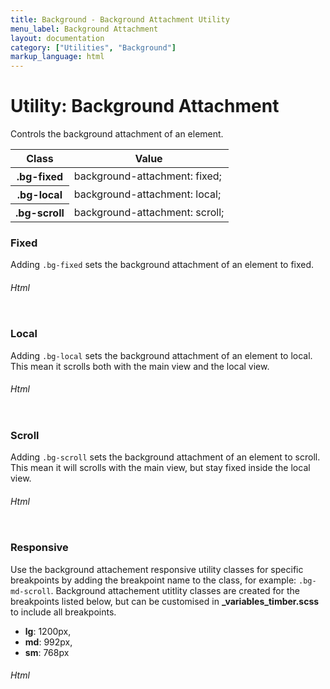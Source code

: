 ```yaml
---
title: Background - Background Attachment Utility
menu_label: Background Attachment
layout: documentation
category: ["Utilities", "Background"]
markup_language: html
---
```


<div class="section-block">
  <div class="row pt-40 pt-md-40">
    <div class="col w-9/12 w-md-full order-2 content-inner">
      <h1 class="font-light">Utility: Background Attachment</h1>
      <p>Controls the background attachment of an element.</p>
      <!-- Classes -->
      <div class="table-scrollable">
        <table class="table size-md rounded bg-white">
          <thead>
            <tr>
              <th> Class </th>
              <th> Value </th>
            </tr>
          </thead>
          <tbody class="font-mono">
            <tr>
              <th class="color-indigo">.bg-fixed</th>
              <td> background-attachment: fixed; </td>
            </tr>
            <tr>
              <th class="color-indigo">.bg-local</th>
              <td> background-attachment: local; </td>
            </tr>
            <tr>
              <th class="color-indigo">.bg-scroll</th>
              <td> background-attachment: scroll; </td>
            </tr>
          </tbody>
        </table>
      </div>
      <!-- Classes End -->
      <!-- Demo Block -->
      <div class="demo-block mt-80">
        <h3 class="font-light">Fixed</h3>
        <p>Adding <code class="color-indigo font-bold">.bg-fixed</code> sets the background attachment of an element to fixed.</p>
        <div class="bg-fixed bg-center h-min-250 p-30 rounded bg-grey-ultralight" style="background-image:url(https://images.unsplash.com/photo-1564928275797-a7ab0852021d?ixlib=rb-1.2.1&amp;ixid=eyJhcHBfaWQiOjEyMDd9&amp;auto=format&amp;fit=crop&amp;w=2341&amp;q=80f1a522d?ixlib=rb-1.2.1&amp;ixid=eyJhcHBfaWQiOjEyMDd9&amp;auto=format&amp;fit=crop&amp;w=934&amp;q=80)">
        </div>
      </div>
      <!-- Demo Block End -->
      <!-- code -->
      <h6 class="uppercase">Html</h6>
      <div class="rounded p-20 overflow-y-scroll mb-0 bg-gradient-grey-ultralight border-l border-4 border-solid border-indigo">
        <pre class="m-0 language-html"><code class="inline-block scrolling-touch"><!--<div class="bg-fixed bg-center h-min-250" style="background-image:url(https://images.unsplash.com/photo-1564928275797-a7ab0852021d?ixlib=rb-1.2.1&ixid=eyJhcHBfaWQiOjEyMDd9&auto=format&fit=crop&w=2341&q=80f1a522d?ixlib=rb-1.2.1&ixid=eyJhcHBfaWQiOjEyMDd9&auto=format&fit=crop&w=934&q=80)">
</div>
--></code></pre>
      </div>
      <!-- code -->
      <!-- Demo Block -->
      <div class="demo-block mt-80">
        <h3 class="font-light">Local</h3>
        <p>Adding <code class="color-indigo font-bold">.bg-local</code> sets the background attachment of an element to local. This mean it scrolls both with the main view and the local view. </p>
        <div class="bg-local bg-center overflow-y-scroll h-250 p-30 rounded bg-grey-ultralight" style="background-image:url(https://images.unsplash.com/photo-1564928275797-a7ab0852021d?ixlib=rb-1.2.1&amp;ixid=eyJhcHBfaWQiOjEyMDd9&amp;auto=format&amp;fit=crop&amp;w=2341&amp;q=80f1a522d?ixlib=rb-1.2.1&amp;ixid=eyJhcHBfaWQiOjEyMDd9&amp;auto=format&amp;fit=crop&amp;w=934&amp;q=80)">
          <div class="h-400"></div>
        </div>
      </div>
      <!-- Demo Block End -->
      <!-- code -->
      <h6 class="uppercase">Html</h6>
      <div class="rounded p-20 overflow-y-scroll mb-0 bg-gradient-grey-ultralight border-l border-4 border-solid border-indigo">
        <pre class="m-0 language-html"><code class="inline-block scrolling-touch"><!--<div class="bg-local bg-center overflow-y-scroll h-250" style="background-image:url(https://images.unsplash.com/photo-1564928275797-a7ab0852021d?ixlib=rb-1.2.1&ixid=eyJhcHBfaWQiOjEyMDd9&auto=format&fit=crop&w=2341&q=80f1a522d?ixlib=rb-1.2.1&ixid=eyJhcHBfaWQiOjEyMDd9&auto=format&fit=crop&w=934&q=80)">
	<div class="h-400"></div>
</div>
--></code></pre>
      </div>
      <!-- code -->
      <!-- Demo Block -->
      <div class="demo-block mt-80">
        <h3 class="font-light">Scroll</h3>
        <p>Adding <code class="color-indigo font-bold">.bg-scroll</code> sets the background attachment of an element to scroll. This mean it will scrolls with the main view, but stay fixed inside the local view.</p>
        <div class="bg-scroll bg-center overflow-y-scroll h-250 p-30 rounded bg-grey-ultralight" style="background-image:url(https://images.unsplash.com/photo-1564928275797-a7ab0852021d?ixlib=rb-1.2.1&amp;ixid=eyJhcHBfaWQiOjEyMDd9&amp;auto=format&amp;fit=crop&amp;w=2341&amp;q=80f1a522d?ixlib=rb-1.2.1&amp;ixid=eyJhcHBfaWQiOjEyMDd9&amp;auto=format&amp;fit=crop&amp;w=934&amp;q=80)">
          <div class="h-400"></div>
        </div>
      </div>
      <!-- Demo Block End -->
      <!-- code -->
      <h6 class="uppercase">Html</h6>
      <div class="rounded p-20 overflow-y-scroll mb-0 bg-gradient-grey-ultralight border-l border-4 border-solid border-indigo">
        <pre class="m-0 language-html"><code class="inline-block scrolling-touch"><!--<div class="bg-scroll bg-center overflow-y-scroll h-250 style="background-image:url(https://images.unsplash.com/photo-1564928275797-a7ab0852021d?ixlib=rb-1.2.1&ixid=eyJhcHBfaWQiOjEyMDd9&auto=format&fit=crop&w=2341&q=80f1a522d?ixlib=rb-1.2.1&ixid=eyJhcHBfaWQiOjEyMDd9&auto=format&fit=crop&w=934&q=80)">
	<div class="h-400"></div>
</div>
--></code></pre>
      </div>
      <!-- code -->
      <!-- Demo Block -->
      <div class="demo-block mt-80">
        <h3 class="font-light">Responsive</h3>
        <p>Use the background attachement responsive utility classes for specific breakpoints by adding the breakpoint name to the class, for example: <code class="color-indigo font-bold">.bg-md-scroll</code>. Background attachement utitlity classes are created for the breakpoints listed below, but can be customised in <strong>_variables_timber.scss</strong> to include all breakpoints.</p>
        <ul class="list-none">
          <li><strong>lg</strong>: 1200px,</li>
          <li><strong>md</strong>: 992px,</li>
          <li><strong>sm</strong>: 768px</li>
        </ul>
        <div class="bg-scroll bg-lg-fixed bg-md-local bg-sm-fixed bg-center overflow-y-scroll h-250 p-30 rounded bg-grey-ultralight" style="background-image:url(https://images.unsplash.com/photo-1564928275797-a7ab0852021d?ixlib=rb-1.2.1&amp;ixid=eyJhcHBfaWQiOjEyMDd9&amp;auto=format&amp;fit=crop&amp;w=2341&amp;q=80f1a522d?ixlib=rb-1.2.1&amp;ixid=eyJhcHBfaWQiOjEyMDd9&amp;auto=format&amp;fit=crop&amp;w=934&amp;q=80)">
          <div class="h-400"></div>
        </div>
      </div>
      <!-- Demo Block End -->
      <!-- code -->
      <h6 class="uppercase">Html</h6>
      <div class="rounded p-20 overflow-y-scroll mb-0 bg-gradient-grey-ultralight border-l border-4 border-solid border-indigo">
        <pre class="m-0 language-html"><code class="inline-block scrolling-touch"><!--<div class="bg-scroll bg-lg-fixed bg-md-local bg-sm-fixed bg-center overflow-y-scroll h-250" style="background-image:url(https://images.unsplash.com/photo-1564928275797-a7ab0852021d?ixlib=rb-1.2.1&ixid=eyJhcHBfaWQiOjEyMDd9&auto=format&fit=crop&w=2341&q=80f1a522d?ixlib=rb-1.2.1&ixid=eyJhcHBfaWQiOjEyMDd9&auto=format&fit=crop&w=934&q=80)">
	<div class="h-400"></div>
</div>
--></code></pre>
      </div>
      <!-- code -->
    </div>
    <!-- Content Inner End -->
		<!-- {{ sidebar }} -->
  </div>
</div>
